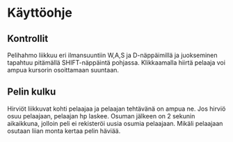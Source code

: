 # Käyttöohje

## Kontrollit
Pelihahmo liikkuu eri ilmansuuntiin W,A,S ja D-näppäimillä ja juokseminen tapahtuu
pitämällä SHIFT-näppäintä pohjassa. Klikkaamalla hiirtä pelaaja voi ampua kursorin osoittamaan suuntaan.  

## Pelin kulku
Hirviöt liikkuvat kohti pelaajaa ja pelaajan tehtävänä on ampua ne. Jos hirviö osuu pelaajaan, pelaajan hp laskee. Osuman jälkeen on 2 sekunin aikaikkuna, jolloin peli ei rekisteröi uusia osumia pelaajaan. Mikäli pelaajaan osutaan liian monta kertaa pelin häviää. 
